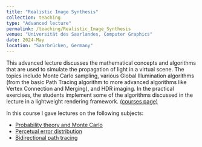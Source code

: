 ```yaml
---
title: "Realistic Image Synthesis"
collection: teaching
type: "Advanced lecture"
permalink: /teaching/Realistic_Image_Synthesis
venue: "Universität des Saarlandes, Computer Graphics"
date: 2024-May
location: "Saarbrücken, Germany"
---
```


This advanced lecture discusses the mathematical concepts and algorithms that are used to simulate the propagation of light in a virtual scene. The topics include Monte Carlo sampling, various Global Illumination algorithms (from the basic Path Tracing algorithm to more advanced algorithms like Vertex Connection and Merging), and HDR imaging. In the practical exercises, the students implement some of the algorithms discussed in the lecture in a lightweight rendering framework. <a href="https://graphics.cg.uni-saarland.de/courses/ris-2024/index.html">(courses page)</a>

In this course I gave lectures on the following subjects:
- [Probability theory and Monte Carlo](https://graphics.cg.uni-saarland.de/courses/ris-2024/slides/04-ProbabilityTheory_MonteCarlo.pdf)
- [Percetual error distribution](https://graphics.cg.uni-saarland.de/courses/ris-2024/slides/09-BlueNoiseErrorDistribution.pdf)
- [Bidirectional path tracing](https://graphics.cg.uni-saarland.de/courses/ris-2024/slides/09-BlueNoiseErrorDistribution.pdf)